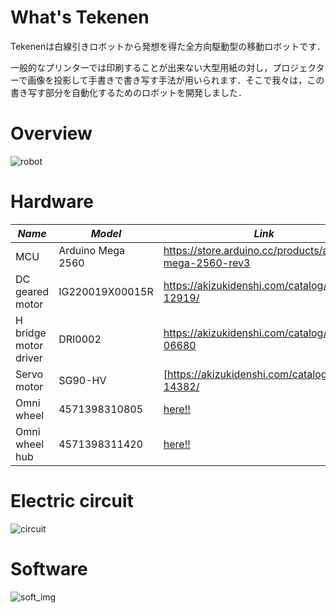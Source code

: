 # What's Tekenen
Tekenenは白線引きロボットから発想を得た全方向駆動型の移動ロボットです．

一般的なプリンターでは印刷することが出来ない大型用紙の対し，プロジェクターで画像を投影して手書きで書き写す手法が用いられます．そこで我々は，この書き写す部分を自動化するためのロボットを開発しました．

# Overview
![robot](https://github.com/SoichiTaniguchi/Tekenen/tree/master/image/robot.jpeg "robot")

# Hardware

| *Name* | *Model* | *Link* |
| --------- | -------- | -------- |
| MCU | Arduino Mega 2560 | https://store.arduino.cc/products/arduino-mega-2560-rev3 |
| DC geared motor | IG220019X00015R | https://akizukidenshi.com/catalog/g/gM-12919/ |
| H bridge motor driver | DRI0002 | https://akizukidenshi.com/catalog/g/gM-06680 |
| Servo motor | SG90-HV|[https://akizukidenshi.com/catalog/g/gM-14382/ |
| Omni wheel | 4571398310805 | [here!!](https://www.vstone.co.jp/robotshop/index.php?main_page=product_info&cPath=72_336_836&products_id=4568) |
| Omni wheel hub | 4571398311420 | [here!!](https://www.vstone.co.jp/robotshop/index.php?main_page=product_info&products_id=4909) |

# Electric circuit
![circuit](https://github.com/SoichiTaniguchi/Tekenen/tree/master/image/circuit.png "circuit")

# Software
![soft_img](https://github.com/SoichiTaniguchi/Tekenen/tree/master/image/software_overvier.png "software")
